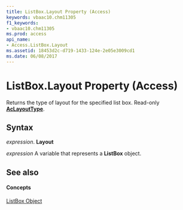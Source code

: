 ```yaml
---
title: ListBox.Layout Property (Access)
keywords: vbaac10.chm11305
f1_keywords:
- vbaac10.chm11305
ms.prod: access
api_name:
- Access.ListBox.Layout
ms.assetid: 18453d2c-d719-1433-124e-2e05e3009cd1
ms.date: 06/08/2017
---
```



# ListBox.Layout Property (Access)

Returns the type of layout for the specified list box. Read-only **[AcLayoutType](aclayouttype-enumeration-access.md)**.


## Syntax

 _expression_. **Layout**

 _expression_ A variable that represents a **ListBox** object.


## See also


#### Concepts


[ListBox Object](listbox-object-access.md)

